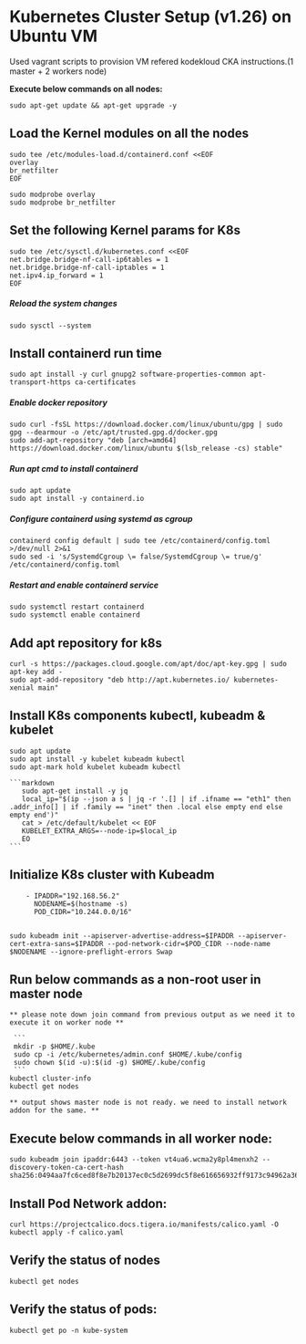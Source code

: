 # Kubernetes Cluster Setup (v1.26) on Ubuntu VM
 Used vagrant scripts to provision VM refered kodekloud CKA instructions.(1 master + 2 workers node)

  **Execute below commands on all nodes:**
 

    sudo apt-get update && apt-get upgrade -y

 
 ## Load the Kernel modules on all the nodes
    sudo tee /etc/modules-load.d/containerd.conf <<EOF
    overlay
    br_netfilter
    EOF

    sudo modprobe overlay
    sudo modprobe br_netfilter

## Set the following Kernel params for K8s
    sudo tee /etc/sysctl.d/kubernetes.conf <<EOF
    net.bridge.bridge-nf-call-ip6tables = 1
    net.bridge.bridge-nf-call-iptables = 1
    net.ipv4.ip_forward = 1
    EOF

##### **Reload the system changes**
    sudo sysctl --system

## Install containerd run time
    sudo apt install -y curl gnupg2 software-properties-common apt-transport-https ca-certificates
    
##### **Enable docker repository**
    sudo curl -fsSL https://download.docker.com/linux/ubuntu/gpg | sudo gpg --dearmour -o /etc/apt/trusted.gpg.d/docker.gpg
    sudo add-apt-repository "deb [arch=amd64] https://download.docker.com/linux/ubuntu $(lsb_release -cs) stable"
##### **Run apt cmd to install containerd**
    sudo apt update
    sudo apt install -y containerd.io
##### **Configure containerd using systemd as cgroup**
    containerd config default | sudo tee /etc/containerd/config.toml >/dev/null 2>&1
    sudo sed -i 's/SystemdCgroup \= false/SystemdCgroup \= true/g' /etc/containerd/config.toml
##### **Restart and enable containerd service**
    sudo systemctl restart containerd
    sudo systemctl enable containerd
## Add apt repository for k8s
    curl -s https://packages.cloud.google.com/apt/doc/apt-key.gpg | sudo apt-key add -
    sudo apt-add-repository "deb http://apt.kubernetes.io/ kubernetes-xenial main"
## Install K8s components kubectl, kubeadm & kubelet
    sudo apt update
    sudo apt install -y kubelet kubeadm kubectl
    sudo apt-mark hold kubelet kubeadm kubectl

    ```markdown
       sudo apt-get install -y jq
       local_ip="$(ip --json a s | jq -r '.[] | if .ifname == "eth1" then .addr_info[] | if .family == "inet" then .local else empty end else empty end')"
       cat > /etc/default/kubelet << EOF
       KUBELET_EXTRA_ARGS=--node-ip=$local_ip
       EO
    ```
  ## Initialize K8s cluster with Kubeadm
    
        - IPADDR="192.168.56.2"
          NODENAME=$(hostname -s)
          POD_CIDR="10.244.0.0/16"
   

    sudo kubeadm init --apiserver-advertise-address=$IPADDR --apiserver-cert-extra-sans=$IPADDR --pod-network-cidr=$POD_CIDR --node-name $NODENAME --ignore-preflight-errors Swap

## Run below commands as a non-root user in master node
    ** please note down join command from previous output as we need it to execute it on worker node **

     ```
     mkdir -p $HOME/.kube
     sudo cp -i /etc/kubernetes/admin.conf $HOME/.kube/config
     sudo chown $(id -u):$(id -g) $HOME/.kube/config
     ```
    kubectl cluster-info
    kubectl get nodes

    ** output shows master node is not ready. we need to install network addon for the same. **

## Execute below commands in all worker node:
    sudo kubeadm join ipaddr:6443 --token vt4ua6.wcma2y8pl4menxh2 --discovery-token-ca-cert-hash sha256:0494aa7fc6ced8f8e7b20137ec0c5d2699dc5f8e616656932ff9173c94962a36

## Install Pod Network addon:
    curl https://projectcalico.docs.tigera.io/manifests/calico.yaml -O
    kubectl apply -f calico.yaml
## Verify the status of nodes
    kubectl get nodes
## Verify the status of pods:
    kubectl get po -n kube-system

